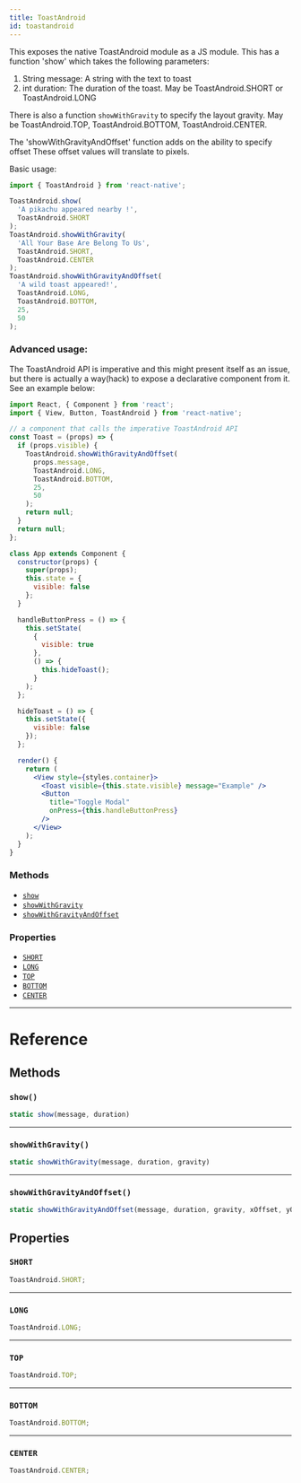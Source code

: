 ```yaml
---
title: ToastAndroid
id: toastandroid
---
```


This exposes the native ToastAndroid module as a JS module. This has a function 'show' which takes the following parameters:

1. String message: A string with the text to toast
2. int duration: The duration of the toast. May be ToastAndroid.SHORT or ToastAndroid.LONG

There is also a function `showWithGravity` to specify the layout gravity. May be ToastAndroid.TOP, ToastAndroid.BOTTOM, ToastAndroid.CENTER.

The 'showWithGravityAndOffset' function adds on the ability to specify offset These offset values will translate to pixels.

Basic usage:

```jsx
import { ToastAndroid } from 'react-native';

ToastAndroid.show(
  'A pikachu appeared nearby !',
  ToastAndroid.SHORT
);
ToastAndroid.showWithGravity(
  'All Your Base Are Belong To Us',
  ToastAndroid.SHORT,
  ToastAndroid.CENTER
);
ToastAndroid.showWithGravityAndOffset(
  'A wild toast appeared!',
  ToastAndroid.LONG,
  ToastAndroid.BOTTOM,
  25,
  50
);
```

### Advanced usage:

The ToastAndroid API is imperative and this might present itself as an issue, but there is actually a way(hack) to expose a declarative component from it. See an example below:

```jsx
import React, { Component } from 'react';
import { View, Button, ToastAndroid } from 'react-native';

// a component that calls the imperative ToastAndroid API
const Toast = (props) => {
  if (props.visible) {
    ToastAndroid.showWithGravityAndOffset(
      props.message,
      ToastAndroid.LONG,
      ToastAndroid.BOTTOM,
      25,
      50
    );
    return null;
  }
  return null;
};

class App extends Component {
  constructor(props) {
    super(props);
    this.state = {
      visible: false
    };
  }

  handleButtonPress = () => {
    this.setState(
      {
        visible: true
      },
      () => {
        this.hideToast();
      }
    );
  };

  hideToast = () => {
    this.setState({
      visible: false
    });
  };

  render() {
    return (
      <View style={styles.container}>
        <Toast visible={this.state.visible} message="Example" />
        <Button
          title="Toggle Modal"
          onPress={this.handleButtonPress}
        />
      </View>
    );
  }
}
```

### Methods

- [`show`](toastandroid.md#show)
- [`showWithGravity`](toastandroid.md#showwithgravity)
- [`showWithGravityAndOffset`](toastandroid.md#showwithgravityandoffset)

### Properties

- [`SHORT`](toastandroid.md#short)
- [`LONG`](toastandroid.md#long)
- [`TOP`](toastandroid.md#top)
- [`BOTTOM`](toastandroid.md#bottom)
- [`CENTER`](toastandroid.md#center)

---

# Reference

## Methods

### `show()`

```jsx
static show(message, duration)
```

---

### `showWithGravity()`

```jsx
static showWithGravity(message, duration, gravity)
```

---

### `showWithGravityAndOffset()`

```jsx
static showWithGravityAndOffset(message, duration, gravity, xOffset, yOffset)
```

## Properties

### `SHORT`

```jsx
ToastAndroid.SHORT;
```

---

### `LONG`

```jsx
ToastAndroid.LONG;
```

---

### `TOP`

```jsx
ToastAndroid.TOP;
```

---

### `BOTTOM`

```jsx
ToastAndroid.BOTTOM;
```

---

### `CENTER`

```jsx
ToastAndroid.CENTER;
```
